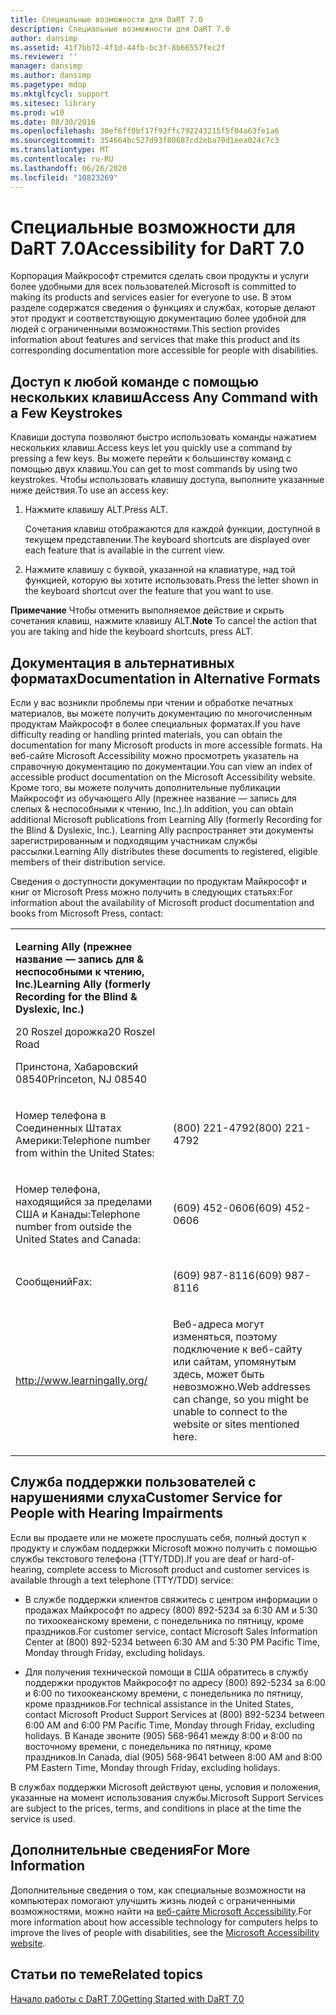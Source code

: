 ```yaml
---
title: Специальные возможности для DaRT 7.0
description: Специальные возможности для DaRT 7.0
author: dansimp
ms.assetid: 41f7bb72-4f1d-44fb-bc3f-8b66557fec2f
ms.reviewer: ''
manager: dansimp
ms.author: dansimp
ms.pagetype: mdop
ms.mktglfcycl: support
ms.sitesec: library
ms.prod: w10
ms.date: 08/30/2016
ms.openlocfilehash: 30ef6ff0bf17f93ffc792243215f5f04a63fe1a6
ms.sourcegitcommit: 354664bc527d93f80687cd2eba70d1eea024c7c3
ms.translationtype: MT
ms.contentlocale: ru-RU
ms.lasthandoff: 06/26/2020
ms.locfileid: "10823269"
---
```

# <span data-ttu-id="7b7cb-103">Специальные возможности для DaRT 7.0</span><span class="sxs-lookup"><span data-stu-id="7b7cb-103">Accessibility for DaRT 7.0</span></span>


<span data-ttu-id="7b7cb-104">Корпорация Майкрософт стремится сделать свои продукты и услуги более удобными для всех пользователей.</span><span class="sxs-lookup"><span data-stu-id="7b7cb-104">Microsoft is committed to making its products and services easier for everyone to use.</span></span> <span data-ttu-id="7b7cb-105">В этом разделе содержатся сведения о функциях и службах, которые делают этот продукт и соответствующую документацию более удобной для людей с ограниченными возможностями.</span><span class="sxs-lookup"><span data-stu-id="7b7cb-105">This section provides information about features and services that make this product and its corresponding documentation more accessible for people with disabilities.</span></span>

## <span data-ttu-id="7b7cb-106">Доступ к любой команде с помощью нескольких клавиш</span><span class="sxs-lookup"><span data-stu-id="7b7cb-106">Access Any Command with a Few Keystrokes</span></span>


<span data-ttu-id="7b7cb-107">Клавиши доступа позволяют быстро использовать команды нажатием нескольких клавиш.</span><span class="sxs-lookup"><span data-stu-id="7b7cb-107">Access keys let you quickly use a command by pressing a few keys.</span></span> <span data-ttu-id="7b7cb-108">Вы можете перейти к большинству команд с помощью двух клавиш.</span><span class="sxs-lookup"><span data-stu-id="7b7cb-108">You can get to most commands by using two keystrokes.</span></span> <span data-ttu-id="7b7cb-109">Чтобы использовать клавишу доступа, выполните указанные ниже действия.</span><span class="sxs-lookup"><span data-stu-id="7b7cb-109">To use an access key:</span></span>

1.  <span data-ttu-id="7b7cb-110">Нажмите клавишу ALT.</span><span class="sxs-lookup"><span data-stu-id="7b7cb-110">Press ALT.</span></span>

    <span data-ttu-id="7b7cb-111">Сочетания клавиш отображаются для каждой функции, доступной в текущем представлении.</span><span class="sxs-lookup"><span data-stu-id="7b7cb-111">The keyboard shortcuts are displayed over each feature that is available in the current view.</span></span>

2.  <span data-ttu-id="7b7cb-112">Нажмите клавишу с буквой, указанной на клавиатуре, над той функцией, которую вы хотите использовать.</span><span class="sxs-lookup"><span data-stu-id="7b7cb-112">Press the letter shown in the keyboard shortcut over the feature that you want to use.</span></span>

<span data-ttu-id="7b7cb-113">**Примечание**  Чтобы отменить выполняемое действие и скрыть сочетания клавиш, нажмите клавишу ALT.</span><span class="sxs-lookup"><span data-stu-id="7b7cb-113">**Note** To cancel the action that you are taking and hide the keyboard shortcuts, press ALT.</span></span>

 

## <span data-ttu-id="7b7cb-114">Документация в альтернативных форматах</span><span class="sxs-lookup"><span data-stu-id="7b7cb-114">Documentation in Alternative Formats</span></span>


<span data-ttu-id="7b7cb-115">Если у вас возникли проблемы при чтении и обработке печатных материалов, вы можете получить документацию по многочисленным продуктам Майкрософт в более специальных форматах.</span><span class="sxs-lookup"><span data-stu-id="7b7cb-115">If you have difficulty reading or handling printed materials, you can obtain the documentation for many Microsoft products in more accessible formats.</span></span> <span data-ttu-id="7b7cb-116">На веб-сайте Microsoft Accessibility можно просмотреть указатель на справочную документацию по документации.</span><span class="sxs-lookup"><span data-stu-id="7b7cb-116">You can view an index of accessible product documentation on the Microsoft Accessibility website.</span></span> <span data-ttu-id="7b7cb-117">Кроме того, вы можете получить дополнительные публикации Майкрософт из обучающего Ally (прежнее название — запись для слепых & неспособными к чтению, Inc.).</span><span class="sxs-lookup"><span data-stu-id="7b7cb-117">In addition, you can obtain additional Microsoft publications from Learning Ally (formerly Recording for the Blind & Dyslexic, Inc.).</span></span> <span data-ttu-id="7b7cb-118">Learning Ally распространяет эти документы зарегистрированным и подходящим участникам службы рассылки.</span><span class="sxs-lookup"><span data-stu-id="7b7cb-118">Learning Ally distributes these documents to registered, eligible members of their distribution service.</span></span>

<span data-ttu-id="7b7cb-119">Сведения о доступности документации по продуктам Майкрософт и книг от Microsoft Press можно получить в следующих статьях:</span><span class="sxs-lookup"><span data-stu-id="7b7cb-119">For information about the availability of Microsoft product documentation and books from Microsoft Press, contact:</span></span>

<table>
<colgroup>
<col width="50%" />
<col width="50%" />
</colgroup>
<tbody>
<tr class="odd">
<td align="left"><p><strong><span data-ttu-id="7b7cb-120">Learning Ally (прежнее название — запись для &amp; неспособными к чтению, Inc.)</span><span class="sxs-lookup"><span data-stu-id="7b7cb-120">Learning Ally (formerly Recording for the Blind &amp; Dyslexic, Inc.)</span></span></strong></p>
<p><span data-ttu-id="7b7cb-121">20 Roszel дорожка</span><span class="sxs-lookup"><span data-stu-id="7b7cb-121">20 Roszel Road</span></span></p>
<p><span data-ttu-id="7b7cb-122">Принстона, Хабаровский 08540</span><span class="sxs-lookup"><span data-stu-id="7b7cb-122">Princeton, NJ 08540</span></span></p></td>
<td align="left"><p></p></td>
</tr>
<tr class="even">
<td align="left"><p><span data-ttu-id="7b7cb-123">Номер телефона в Соединенных Штатах Америки:</span><span class="sxs-lookup"><span data-stu-id="7b7cb-123">Telephone number from within the United States:</span></span></p></td>
<td align="left"><p><span data-ttu-id="7b7cb-124">(800) 221-4792</span><span class="sxs-lookup"><span data-stu-id="7b7cb-124">(800) 221-4792</span></span></p></td>
</tr>
<tr class="odd">
<td align="left"><p><span data-ttu-id="7b7cb-125">Номер телефона, находящийся за пределами США и Канады:</span><span class="sxs-lookup"><span data-stu-id="7b7cb-125">Telephone number from outside the United States and Canada:</span></span></p></td>
<td align="left"><p><span data-ttu-id="7b7cb-126">(609) 452-0606</span><span class="sxs-lookup"><span data-stu-id="7b7cb-126">(609) 452-0606</span></span></p></td>
</tr>
<tr class="even">
<td align="left"><p><span data-ttu-id="7b7cb-127">Сообщений</span><span class="sxs-lookup"><span data-stu-id="7b7cb-127">Fax:</span></span></p></td>
<td align="left"><p><span data-ttu-id="7b7cb-128">(609) 987-8116</span><span class="sxs-lookup"><span data-stu-id="7b7cb-128">(609) 987-8116</span></span></p></td>
</tr>
<tr class="odd">
<td align="left"><p><a href="https://go.microsoft.com/fwlink/?linkid=239" data-raw-source="[http://www.learningally.org/](https://go.microsoft.com/fwlink/?linkid=239)">http://www.learningally.org/</a></p></td>
<td align="left"><p><span data-ttu-id="7b7cb-129">Веб-адреса могут изменяться, поэтому подключение к веб-сайту или сайтам, упомянутым здесь, может быть невозможно.</span><span class="sxs-lookup"><span data-stu-id="7b7cb-129">Web addresses can change, so you might be unable to connect to the website or sites mentioned here.</span></span></p></td>
</tr>
</tbody>
</table>

 

## <span data-ttu-id="7b7cb-130">Служба поддержки пользователей с нарушениями слуха</span><span class="sxs-lookup"><span data-stu-id="7b7cb-130">Customer Service for People with Hearing Impairments</span></span>


<span data-ttu-id="7b7cb-131">Если вы продаете или не можете прослушать себя, полный доступ к продукту и службам поддержки Microsoft можно получить с помощью службы текстового телефона (TTY/TDD).</span><span class="sxs-lookup"><span data-stu-id="7b7cb-131">If you are deaf or hard-of-hearing, complete access to Microsoft product and customer services is available through a text telephone (TTY/TDD) service:</span></span>

-   <span data-ttu-id="7b7cb-132">В службе поддержки клиентов свяжитесь с центром информации о продажах Майкрософт по адресу (800) 892-5234 за 6:30 AM и 5:30 по тихоокеанскому времени, с понедельника по пятницу, кроме праздников.</span><span class="sxs-lookup"><span data-stu-id="7b7cb-132">For customer service, contact Microsoft Sales Information Center at (800) 892-5234 between 6:30 AM and 5:30 PM Pacific Time, Monday through Friday, excluding holidays.</span></span>

-   <span data-ttu-id="7b7cb-133">Для получения технической помощи в США обратитесь в службу поддержки продуктов Майкрософт по адресу (800) 892-5234 за 6:00 и 6:00 по тихоокеанскому времени, с понедельника по пятницу, кроме праздников.</span><span class="sxs-lookup"><span data-stu-id="7b7cb-133">For technical assistance in the United States, contact Microsoft Product Support Services at (800) 892-5234 between 6:00 AM and 6:00 PM Pacific Time, Monday through Friday, excluding holidays.</span></span> <span data-ttu-id="7b7cb-134">В Канаде звоните (905) 568-9641 между 8:00 и 8:00 по восточному времени, с понедельника по пятницу, кроме праздников.</span><span class="sxs-lookup"><span data-stu-id="7b7cb-134">In Canada, dial (905) 568-9641 between 8:00 AM and 8:00 PM Eastern Time, Monday through Friday, excluding holidays.</span></span>

<span data-ttu-id="7b7cb-135">В службах поддержки Microsoft действуют цены, условия и положения, указанные на момент использования службы.</span><span class="sxs-lookup"><span data-stu-id="7b7cb-135">Microsoft Support Services are subject to the prices, terms, and conditions in place at the time the service is used.</span></span>

## <span data-ttu-id="7b7cb-136">Дополнительные сведения</span><span class="sxs-lookup"><span data-stu-id="7b7cb-136">For More Information</span></span>


<span data-ttu-id="7b7cb-137">Дополнительные сведения о том, как специальные возможности на компьютерах помогают улучшить жизнь людей с ограниченными возможностями, можно найти на [веб-сайте Microsoft Accessibility](https://go.microsoft.com/fwlink/?linkid=8431).</span><span class="sxs-lookup"><span data-stu-id="7b7cb-137">For more information about how accessible technology for computers helps to improve the lives of people with disabilities, see the [Microsoft Accessibility website](https://go.microsoft.com/fwlink/?linkid=8431).</span></span>

## <span data-ttu-id="7b7cb-138">Статьи по теме</span><span class="sxs-lookup"><span data-stu-id="7b7cb-138">Related topics</span></span>


[<span data-ttu-id="7b7cb-139">Начало работы с DaRT 7.0</span><span class="sxs-lookup"><span data-stu-id="7b7cb-139">Getting Started with DaRT 7.0</span></span>](getting-started-with-dart-70-new-ia.md)

 

 





